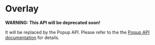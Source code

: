 # Overlay

**WARNING: This API will be deprecated soon!**

It will be replaced by the Popup API. Please refer to the the [Popup API documentation](https://github.com/ddbotgitbooksync/dronedeploy-apps-gitbook/tree/c927048f33aac44c8e61d230dc43194aca71784c/popup.md) for details.

